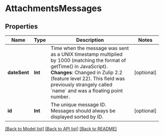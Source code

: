 # AttachmentsMessages

## Properties
Name | Type | Description | Notes
------------ | ------------- | ------------- | -------------
**dateSent** | **Int** | Time when the message was sent as a UNIX timestamp multiplied by 1000 (matching the format of getTime() in JavaScript).  **Changes**: Changed in Zulip 2.2 (feature level 22).  This field was previously strangely called &#x60;name&#x60; and was a floating point number.  | [optional] 
**id** | **Int** | The unique message ID.  Messages should always be displayed sorted by ID.  | [optional] 

[[Back to Model list]](../README.md#documentation-for-models) [[Back to API list]](../README.md#documentation-for-api-endpoints) [[Back to README]](../README.md)


